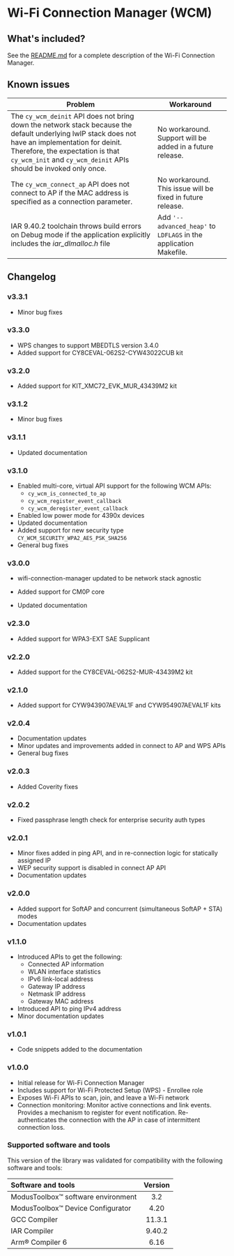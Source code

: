 # Wi-Fi Connection Manager (WCM)

## What's included?

See the [README.md](./README.md) for a complete description of the Wi-Fi Connection Manager.

## Known issues

| Problem | Workaround |
| ------- | ---------- |
| The `cy_wcm_deinit` API does not bring down the network stack because the default underlying lwIP stack does not have an implementation for deinit. Therefore, the expectation is that `cy_wcm_init` and `cy_wcm_deinit` APIs should be invoked only once. | No workaround. Support will be added in a future release. |
| The `cy_wcm_connect_ap` API does not connect to AP if the MAC address is specified as a connection parameter.| No workaround. This issue will be fixed in future release. |
| IAR 9.40.2 toolchain throws build errors on Debug mode if the application explicitly includes the *iar_dlmalloc.h* file | Add `'--advanced_heap'` to `LDFLAGS` in the application Makefile. |

## Changelog

### v3.3.1

- Minor bug fixes

### v3.3.0

- WPS changes to support MBEDTLS version 3.4.0
- Added support for CY8CEVAL-062S2-CYW43022CUB kit

### v3.2.0

- Added support for KIT_XMC72_EVK_MUR_43439M2 kit

### v3.1.2

- Minor bug fixes

### v3.1.1

- Updated documentation

### v3.1.0

- Enabled multi-core, virtual API support for the following WCM APIs:
  - `cy_wcm_is_connected_to_ap`
  - `cy_wcm_register_event_callback`
  - `cy_wcm_deregister_event_callback`
- Enabled low power mode for 4390x devices
- Updated documentation
- Added support for new security type `CY_WCM_SECURITY_WPA2_AES_PSK_SHA256`
- General bug fixes


### v3.0.0

- wifi-connection-manager updated to be network stack agnostic

- Added support for CM0P core
- Updated documentation


### v2.3.0

- Added support for WPA3-EXT SAE Supplicant


### v2.2.0

- Added support for the CY8CEVAL-062S2-MUR-43439M2 kit


### v2.1.0

- Added support for CYW943907AEVAL1F and CYW954907AEVAL1F kits


### v2.0.4

- Documentation updates
- Minor updates and improvements added in connect to AP and WPS APIs
- General bug fixes


### v2.0.3

- Added Coverity fixes


### v2.0.2
- Fixed passphrase length check for enterprise security auth types


### v2.0.1

- Minor fixes added in ping API, and in re-connection logic for statically assigned IP
- WEP security support is disabled in connect AP API
- Documentation updates


### v2.0.0

- Added support for SoftAP and concurrent (simultaneous SoftAP + STA) modes
- Documentation updates


### v1.1.0

- Introduced APIs to get the following:
  - Connected AP information
  - WLAN interface statistics
  - IPv6 link-local address
  - Gateway IP address
  - Netmask IP address
  - Gateway MAC address
- Introduced API to ping IPv4 address
- Minor documentation updates


### v1.0.1
- Code snippets added to the documentation


### v1.0.0
- Initial release for Wi-Fi Connection Manager
- Includes support for Wi-Fi Protected Setup (WPS) - Enrollee role
- Exposes Wi-Fi APIs to scan, join, and leave a Wi-Fi network
- Connection monitoring: Monitor active connections and link events. Provides a mechanism to register for event notification. Re-authenticates the connection with the AP in case of intermittent connection loss.


### Supported software and tools

This version of the library was validated for compatibility with the following software and tools:

| Software and tools                                              | Version |
| :---                                                            | :----:  |
| ModusToolbox&trade; software environment                        | 3.2     |
| ModusToolbox&trade; Device Configurator                         | 4.20    |
| GCC Compiler                                                    | 11.3.1  |
| IAR Compiler                                                    | 9.40.2  |
| Arm&reg; Compiler 6                                             | 6.16    |

